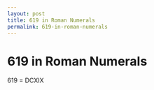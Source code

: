 ```yaml
---
layout: post
title: 619 in Roman Numerals
permalink: 619-in-roman-numerals
---
```


# 619 in Roman Numerals

619 = DCXIX
